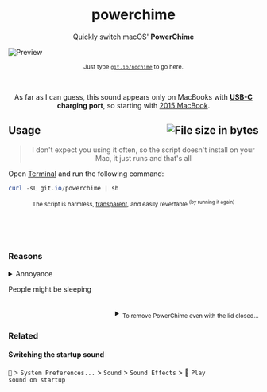 <h1 align="center">
	powerchime
</h1>
<p align="center">
  Quickly switch macOS' <b>PowerChime</b>
</p>

![Preview](preview.png)

<p align="center">
	<sub>Just type <a href="https://git.io/nochime"><code>git.io/nochime</code></a> to go here.</sub>
</p>

<br />

<p align="center">
	As far as I can guess, this sound appears only on MacBooks with <b><a href="//wikipedia.org/wiki/USB-C">USB-C</a> charging port</b>, so starting with <a href="//wikipedia.org/wiki/MacBook_(2015–2019)">2015 MacBook</a>.
<p>

<h2>
	Usage
	<img align="right" alt="File size in bytes" src="https://img.shields.io/github/size/artginzburg/powerchime/powerchime.sh">
</h2>

<blockquote align="center">
	<p align="center">
		I don't expect you using it often, so the script doesn't install on your Mac, it just runs and that's all
	</p>
</blockquote>

Open [Terminal](//wikipedia.org/wiki/Terminal_(macOS) "(Terminal.app) is the terminal emulator included in the macOS operating system by Apple. Terminal originated in NeXTSTEP and OPENSTEP, the predecessor operating systems of macOS.") and run the following command: 

```powershell
curl -sL git.io/powerchime | sh
```

<sub align="center">
	
The script is harmless, [transparent](/powerchime.sh "free, open-source, and secure"), and easily revertable <sup>(by running it again)</sup>
	
</sub>

<br><br><br>

### Reasons
<details>
  <summary>Annoyance</summary>
  <br>

  The sound of a charging cable being connected might be unnecessary and even annoying, because you already see the battery status right in your [Menu Bar](//support.apple.com/en-gb/guide/mac-help/aside/glos33eb8abd/11.0/mac/11.0 "The menu bar runs along the top of the screen on your Mac. The left side of the menu bar contains the Apple menu  and app menus. The right side of the menu bar can contain status menus, such as Wi-Fi, Spotlight  and Siri  — you can customise which items are shown using Dock & Menu Bar preferences. Control Centre  and Notification Centre (click the date and time) are always available in the menu bar.").
  
  <br><br>
  > The weird thing is that macOS lets you easily switch, for example, [the startup sound](#switching-the-startup-sound), but not PowerChime.
</details>

People might be sleeping

<br>

<details align="right">
  <summary><sub>To remove PowerChime even with the lid closed...</sub></summary>
<blockquote>
  <br>
  <p>Starting from Big Sur, the loudness of PowerChime depends on your system's volume. If it's muted — the charging sound won't play. Even with the lid closed.</p>
  <p>For Catalina and prior, the charging sound volume has a fixed value — consider reading <a href="https://www.makeuseof.com/tag/make-mac-play-sound-plug-charger/#how-to-change-the-macbook-charging-sound">this article</a> on how to change the charging sound.</p>
</blockquote>
</details>

### Related

#### Switching the startup sound

<code></code> > <code>System Preferences...</code> > <code>Sound</code> > <code>Sound Effects</code> > :black_square_button: <code>Play sound on startup</code>
